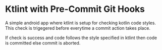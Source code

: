 # Ktlint with Pre-Commit Git Hooks

A simple android app where ktlint is setup for checking kotlin code styles.
This check is trigegered before everytime a commit action takes place.

If check is success and code follows the style specified in ktlint then code is committed else commit is aborted. 

